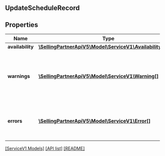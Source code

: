 ## UpdateScheduleRecord

## Properties

Name | Type | Description | Notes
------------ | ------------- | ------------- | -------------
**availability** | [**\SellingPartnerApiV5\Model\ServiceV1\AvailabilityRecord**](AvailabilityRecord.md) |  | [optional]
**warnings** | [**\SellingPartnerApiV5\Model\ServiceV1\Warning[]**](Warning.md) | A list of warnings returned in the sucessful execution response of an API request. | [optional]
**errors** | [**\SellingPartnerApiV5\Model\ServiceV1\Error[]**](Error.md) | A list of error responses returned when a request is unsuccessful. | [optional]

[[ServiceV1 Models]](../) [[API list]](../../Api) [[README]](../../../README.md)
